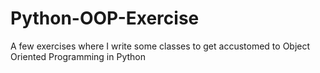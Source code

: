 # Python-OOP-Exercise
A few exercises where I write some classes to get accustomed to Object Oriented Programming in Python
